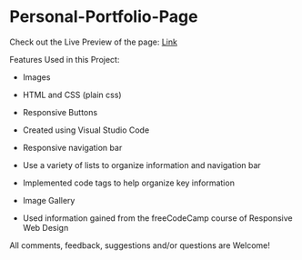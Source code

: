 # Personal-Portfolio-Page

Check out the Live Preview of the page: [Link](https://htmlpreview.github.io/?https://github.com/MellowAce/Personal-Portfolio-Page/blob/main/Personal%20Portfolio.html)

Features Used in this Project:

  * Images

  * HTML and CSS (plain css)

  * Responsive Buttons

  * Created using Visual Studio Code

  * Responsive navigation bar

  * Use a variety of lists to organize information and navigation bar

  * Implemented code tags to help organize key information

  * Image Gallery

  * Used information gained from the freeCodeCamp course of Responsive Web Design


All comments, feedback, suggestions and/or questions are Welcome!



